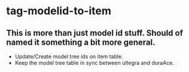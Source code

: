 # tag-modelid-to-item 
## This is more than just model id stuff. Should of named it something a bit more general.
- Update/Create model tree ids on item table.
- Keep the model tree table in sync between ultegra and duraAce.
